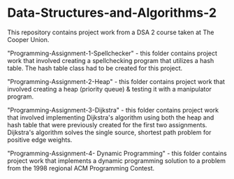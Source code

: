 # Data-Structures-and-Algorithms-2

This repository contains project work from a DSA 2 course taken at The Cooper Union.

"Programming-Assignment-1-Spellchecker" - this folder contains project work that involved creating a spellchecking program that utilizes a hash table. The hash table class had to be created for this project.

"Programming-Assignment-2-Heap" - this folder contains project work that involved creating a heap (priority queue) & testing it with a manipulator program.

"Programming-Assignment-3-Dijkstra" - this folder contains project work that involved implementing Dijkstra's algorithm using both the heap and hash table that were previously created for the first two assignments. Dijkstra's algorithm solves the single source, shortest path problem for positive edge weights.

"Programming-Assignment-4- Dynamic Programming" - this folder contains project work that implements a dynamic programming solution to a problem from the 1998 regional ACM Programming Contest.
